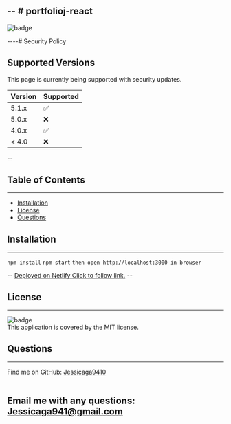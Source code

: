 -- # portfolioj-react
  ------
![badge](https://img.shields.io/badge/license-MIT-ff69b4)

----# Security Policy

## Supported Versions

This page is currently being supported with security updates.

| Version | Supported          |
| ------- | ------------------ |
| 5.1.x   | :white_check_mark: |
| 5.0.x   | :x:                |
| 4.0.x   | :white_check_mark: |
| < 4.0   | :x:                |


--



 ## Table of Contents
------

- [Installation](#installation)
- [License](#license)
- [Questions](#questions)

## Installation
------
`npm install` `npm start` `then open http://localhost:3000 in browser`

-- [Deployed on Netlify Click to follow link.](https://taupe-torrone-cc9586.netlify.app) --

## License
------
![badge](https://img.shields.io/badge/license-MIT-ff69b4)
<br />
This application is covered by the MIT license. 

## Questions
------
Find me on GitHub: [Jessicaga9410](https://github.com/Jessicaga9410)<br />
<br />

Email me with any questions: Jessicaga941@gmail.com<br /><br />
 --
